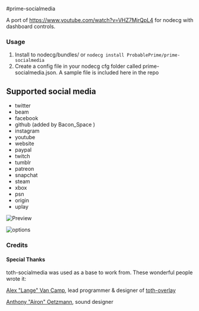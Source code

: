 #prime-socialmedia

A port of https://www.youtube.com/watch?v=VHZ7MjrQpL4 for nodecg with dashboard controls.

### Usage
1. Install to nodecg/bundles/ or ```nodecg install ProbablePrime/prime-socialmedia```
2. Create a config file in your nodecg cfg folder called prime-socialmedia.json. A sample file is included here in the repo


## Supported social media
* twitter
* beam
* facebook
* github (added by Bacon_Space )
* instagram
* youtube
* website
* paypal
* twitch
* tumblr
* patreon
* snapchat
* steam
* xbox
* psn
* origin
* uplay

![Preview](http://i.ahref.co.uk/u/r/f.4C.gif)

![options](http://i.ahref.co.uk/u/r/v774.png)

### Credits

#### Special Thanks

toth-socialmedia was used as a base to work from. These wonderful people wrote it:

[Alex "Lange" Van Camp](http://alexvan.camp), lead programmer & designer of [toth-overlay](https://github.com/Langeh/toth-overlay)

[Anthony "Airon" Oetzmann](http://aironaudio.weebly.com/), sound designer  
